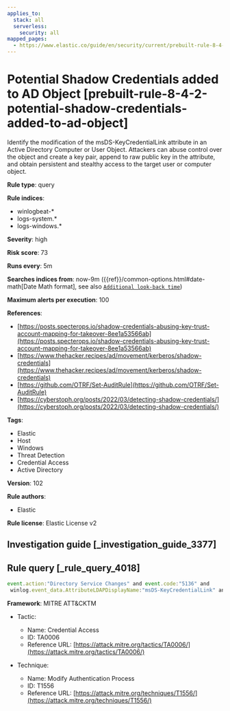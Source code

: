 ```yaml
---
applies_to:
  stack: all
  serverless:
    security: all
mapped_pages:
  - https://www.elastic.co/guide/en/security/current/prebuilt-rule-8-4-2-potential-shadow-credentials-added-to-ad-object.html
---
```


# Potential Shadow Credentials added to AD Object [prebuilt-rule-8-4-2-potential-shadow-credentials-added-to-ad-object]

Identify the modification of the msDS-KeyCredentialLink attribute in an Active Directory Computer or User Object. Attackers can abuse control over the object and create a key pair, append to raw public key in the attribute, and obtain persistent and stealthy access to the target user or computer object.

**Rule type**: query

**Rule indices**:

* winlogbeat-*
* logs-system.*
* logs-windows.*

**Severity**: high

**Risk score**: 73

**Runs every**: 5m

**Searches indices from**: now-9m ({{ref}}/common-options.html#date-math[Date Math format], see also [`Additional look-back time`](docs-content://solutions/security/detect-and-alert/create-detection-rule.md#rule-schedule))

**Maximum alerts per execution**: 100

**References**:

* [https://posts.specterops.io/shadow-credentials-abusing-key-trust-account-mapping-for-takeover-8ee1a53566ab](https://posts.specterops.io/shadow-credentials-abusing-key-trust-account-mapping-for-takeover-8ee1a53566ab)
* [https://www.thehacker.recipes/ad/movement/kerberos/shadow-credentials](https://www.thehacker.recipes/ad/movement/kerberos/shadow-credentials)
* [https://github.com/OTRF/Set-AuditRule](https://github.com/OTRF/Set-AuditRule)
* [https://cyberstoph.org/posts/2022/03/detecting-shadow-credentials/](https://cyberstoph.org/posts/2022/03/detecting-shadow-credentials/)

**Tags**:

* Elastic
* Host
* Windows
* Threat Detection
* Credential Access
* Active Directory

**Version**: 102

**Rule authors**:

* Elastic

**Rule license**: Elastic License v2

## Investigation guide [_investigation_guide_3377]



## Rule query [_rule_query_4018]

```js
event.action:"Directory Service Changes" and event.code:"5136" and
 winlog.event_data.AttributeLDAPDisplayName:"msDS-KeyCredentialLink" and winlog.event_data.AttributeValue :B\:828*
```

**Framework**: MITRE ATT&CKTM

* Tactic:

    * Name: Credential Access
    * ID: TA0006
    * Reference URL: [https://attack.mitre.org/tactics/TA0006/](https://attack.mitre.org/tactics/TA0006/)

* Technique:

    * Name: Modify Authentication Process
    * ID: T1556
    * Reference URL: [https://attack.mitre.org/techniques/T1556/](https://attack.mitre.org/techniques/T1556/)



